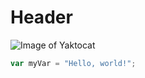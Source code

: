 # Header
![Image of Yaktocat](https://octodex.github.com/images/yaktocat.png)
``` javascript
var myVar = "Hello, world!";
```

